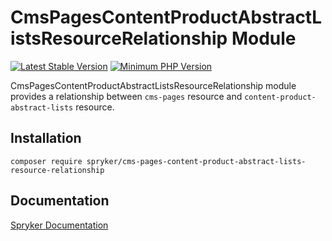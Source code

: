 # CmsPagesContentProductAbstractListsResourceRelationship Module
[![Latest Stable Version](https://poser.pugx.org/spryker/cms-pages-content-product-abstract-lists-resource-relationship/v/stable.svg)](https://packagist.org/packages/spryker/cms-pages-content-product-abstract-lists-resource-relationship)
[![Minimum PHP Version](https://img.shields.io/badge/php-%3E%3D%208.1-8892BF.svg)](https://php.net/)

CmsPagesContentProductAbstractListsResourceRelationship module provides a relationship between `cms-pages` resource and `content-product-abstract-lists` resource.
## Installation

```
composer require spryker/cms-pages-content-product-abstract-lists-resource-relationship
```

## Documentation

[Spryker Documentation](https://docs.spryker.com)
